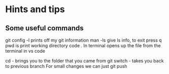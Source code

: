 # Hints and tips 

## Some useful commands

git config -l   prints off my git information 
man -ls give ls info, to exit press q
pwd is print working directory 
code .  In terminal opens up the file from the terminal in vs code 

cd -   brings you to the folder that you came from
git switch - takes you back to previous branch 
For small changes we can just git push